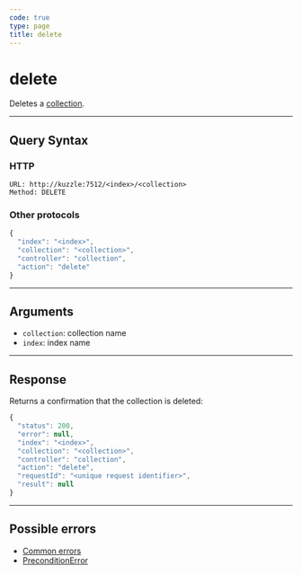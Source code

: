 ```yaml
---
code: true
type: page
title: delete
---
```


# delete

Deletes a [collection](/core/2/guides/essentials/store-access-data).

---

## Query Syntax

### HTTP

```http
URL: http://kuzzle:7512/<index>/<collection>
Method: DELETE
```

### Other protocols

```js
{
  "index": "<index>",
  "collection": "<collection>",
  "controller": "collection",
  "action": "delete"
}
```

---

## Arguments

- `collection`: collection name
- `index`: index name

---

## Response

Returns a confirmation that the collection is deleted:

```js
{
  "status": 200,
  "error": null,
  "index": "<index>",
  "collection": "<collection>",
  "controller": "collection",
  "action": "delete",
  "requestId": "<unique request identifier>",
  "result": null
}
```

---

## Possible errors

- [Common errors](/core/2/api/essentials/error-handling#common-errors)
- [PreconditionError](/core/2/api/essentials/error-handling#preconditionerror)
